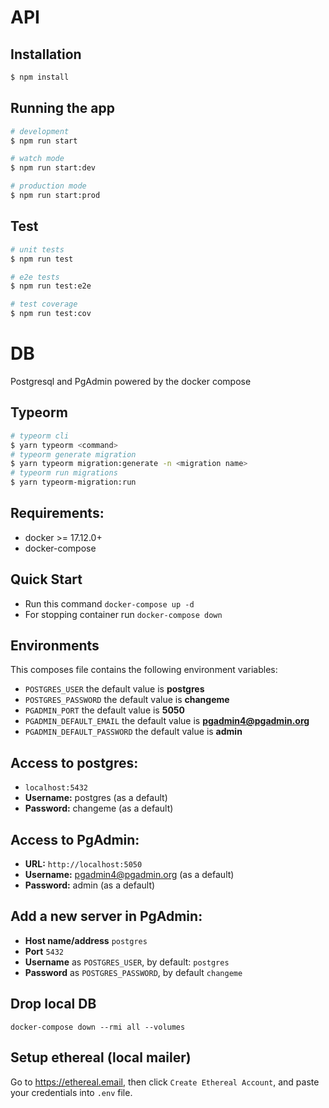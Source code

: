 # API

## Installation

```bash
$ npm install
```

## Running the app

```bash
# development
$ npm run start

# watch mode
$ npm run start:dev

# production mode
$ npm run start:prod
```

## Test

```bash
# unit tests
$ npm run test

# e2e tests
$ npm run test:e2e

# test coverage
$ npm run test:cov
```

# DB

Postgresql and PgAdmin powered by the docker compose

## Typeorm

```bash
# typeorm cli
$ yarn typeorm <command>
# typeorm generate migration
$ yarn typeorm migration:generate -n <migration name>
# typeorm run migrations
$ yarn typeorm-migration:run
```

## Requirements:

- docker >= 17.12.0+
- docker-compose

## Quick Start

- Run this command `docker-compose up -d`
- For stopping container run `docker-compose down`

## Environments

This composes file contains the following environment variables:

- `POSTGRES_USER` the default value is **postgres**
- `POSTGRES_PASSWORD` the default value is **changeme**
- `PGADMIN_PORT` the default value is **5050**
- `PGADMIN_DEFAULT_EMAIL` the default value is **pgadmin4@pgadmin.org**
- `PGADMIN_DEFAULT_PASSWORD` the default value is **admin**

## Access to postgres:

- `localhost:5432`
- **Username:** postgres (as a default)
- **Password:** changeme (as a default)

## Access to PgAdmin:

- **URL:** `http://localhost:5050`
- **Username:** pgadmin4@pgadmin.org (as a default)
- **Password:** admin (as a default)

## Add a new server in PgAdmin:

- **Host name/address** `postgres`
- **Port** `5432`
- **Username** as `POSTGRES_USER`, by default: `postgres`
- **Password** as `POSTGRES_PASSWORD`, by default `changeme`

## Drop local DB

```shell
docker-compose down --rmi all --volumes
```

## Setup ethereal (local mailer)

Go to https://ethereal.email, then click `Create Ethereal Account`, and paste your credentials into `.env` file.
